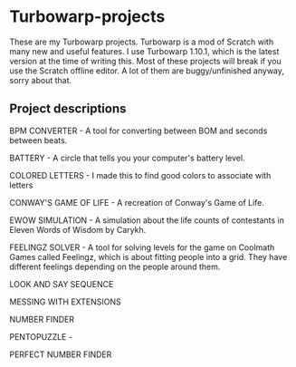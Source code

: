 # Turbowarp-projects
These are my Turbowarp projects. Turbowarp is a mod of Scratch with many new and useful features. I use Turbowarp 1.10.1, which is the latest version at the time of writing this. Most of these projects will break if you use the Scratch offline editor. A lot of them are buggy/unfinished anyway, sorry about that.

## Project descriptions
BPM CONVERTER - A tool for converting between BOM and seconds between beats.

BATTERY - A circle that tells you your computer's battery level.

COLORED LETTERS - I made this to find good colors to associate with letters

CONWAY'S GAME OF LIFE - A recreation of Conway's Game of Life.

EWOW SIMULATION - A simulation about the life counts of contestants in Eleven Words of Wisdom by Carykh.

FEELINGZ SOLVER - A tool for solving levels for the game on Coolmath Games called Feelingz, which is about fitting people into a grid. They have different feelings depending on the people around them.

LOOK AND SAY SEQUENCE

MESSING WITH EXTENSIONS

NUMBER FINDER

PENTOPUZZLE - 

PERFECT NUMBER FINDER
